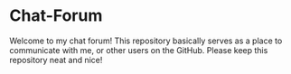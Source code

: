# Chat-Forum
Welcome to my chat forum! This repository basically serves as a place to communicate with me, or other users on the GitHub. Please keep this repository neat and nice!
